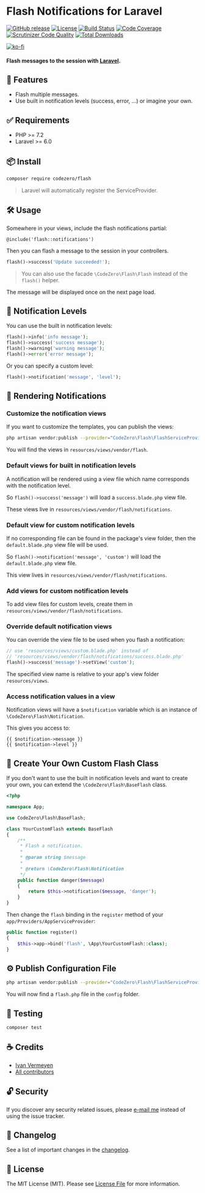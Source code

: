 # Flash Notifications for Laravel

[![GitHub release](https://img.shields.io/github/release/codezero-be/flash.svg)]()
[![License](https://img.shields.io/packagist/l/codezero/flash.svg)]()
[![Build Status](https://scrutinizer-ci.com/g/codezero-be/flash/badges/build.png?b=master)](https://scrutinizer-ci.com/g/codezero-be/flash/build-status/master)
[![Code Coverage](https://scrutinizer-ci.com/g/codezero-be/flash/badges/coverage.png?b=master)](https://scrutinizer-ci.com/g/codezero-be/flash/?branch=master)
[![Scrutinizer Code Quality](https://scrutinizer-ci.com/g/codezero-be/flash/badges/quality-score.png?b=master)](https://scrutinizer-ci.com/g/codezero-be/flash/?branch=master)
[![Total Downloads](https://img.shields.io/packagist/dt/codezero/flash.svg)](https://packagist.org/packages/codezero/flash)

[![ko-fi](https://www.ko-fi.com/img/githubbutton_sm.svg)](https://ko-fi.com/R6R3UQ8V)

#### Flash messages to the session with [Laravel](http://laravel.com/).

## 🧩 Features

- Flash multiple messages.
- Use built in notification levels (success, error, ...) or imagine your own.

## ✅ Requirements

- PHP >= 7.2
- Laravel >= 6.0

## 📦 Install

```bash
composer require codezero/flash
```

> Laravel will automatically register the ServiceProvider.

## 🛠 Usage

Somewhere in your views, include the flash notifications partial:

```blade
@include('flash::notifications')
```

Then you can flash a message to the session in your controllers.

```php
flash()->success('Update succeeded!');
```

> You can also use the facade `\CodeZero\Flash\Flash` instead of the `flash()` helper.

The message will be displayed once on the next page load.

## 🚨 Notification Levels

You can use the built in notification levels:

```php
flash()->info('info message');
flash()->success('success message');
flash()->warning('warning message');
flash()->error('error message');
```

Or you can specify a custom level:

```php
flash()->notification('message', 'level');
```

## 🔖 Rendering Notifications

### Customize the notification views

If you want to customize the templates, you can publish the views:

```bash
php artisan vendor:publish --provider="CodeZero\Flash\FlashServiceProvider" --tag="views"
```

You will find the views in `resources/views/vendor/flash`.

### Default views for built in notification levels

A notification will be rendered using a view file which name corresponds with the notification level.

So `flash()->success('message')` will load a `success.blade.php` view file.

These views live in `resources/views/vendor/flash/notifications`.

### Default view for custom notification levels

If no corresponding file can be found in the package's view folder, then the `default.blade.php` view file will be used.

So `flash()->notification('message', 'custom')` will load the `default.blade.php` view file.

This view lives in `resources/views/vendor/flash/notifications`.

### Add views for custom notification levels

To add view files for custom levels, create them in `resources/views/vendor/flash/notifications`.

### Override default notification views

You can override the view file to be used when you flash a notification:

```php
// use 'resources/views/custom.blade.php' instead of
// 'resources/views/vendor/flash/notifications/success.blade.php'
flash()->success('message')->setView('custom');
```

The specified view name is relative to your app's view folder `resources/views`.

### Access notification values in a view

Notification views will have a `$notification` variable which is an instance of `\CodeZero\Flash\Notification`.

This gives you access to:

```blade
{{ $notification->message }}
{{ $notification->level }}
```

## 🔧 Create Your Own Custom Flash Class

If you don't want to use the built in notification levels and want to create your own, you can extend the `\CodeZero\Flash\BaseFlash` class.

```php
<?php

namespace App;

use CodeZero\Flash\BaseFlash;

class YourCustomFlash extends BaseFlash
{
    /**
     * Flash a notification.
     *
     * @param string $message
     *
     * @return \CodeZero\Flash\Notification
     */
    public function danger($message)
    {
        return $this->notification($message, 'danger');
    }
}
```

Then change the `flash` binding in the `register` method of your `app/Providers/AppServiceProvider`:

```php
public function register()
{
    $this->app->bind('flash', \App\YourCustomFlash::class);
}
```

## ⚙️ Publish Configuration File

```bash
php artisan vendor:publish --provider="CodeZero\Flash\FlashServiceProvider" --tag="config"
```

You will now find a `flash.php` file in the `config` folder.

## 🚧 Testing

```bash
composer test
```

## ☕️ Credits

- [Ivan Vermeyen](https://byterider.io)
- [All contributors](../../contributors)

## 🔓 Security

If you discover any security related issues, please [e-mail me](mailto:ivan@codezero.be) instead of using the issue tracker.

## 📑 Changelog

See a list of important changes in the [changelog](CHANGELOG.md).

## 📜 License

The MIT License (MIT). Please see [License File](LICENSE.md) for more information.
